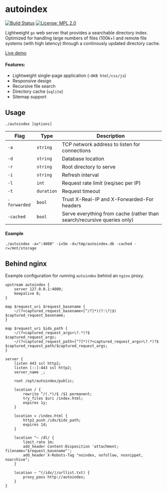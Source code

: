 autoindex
=========
[![Build Status](https://github.com/nielsAD/autoindex/actions/workflows/build.yml/badge.svg)](https://github.com/nielsAD/autoindex/actions)
[![License: MPL 2.0](https://img.shields.io/badge/License-MPL%202.0-brightgreen.svg)](https://opensource.org/licenses/MPL-2.0)

Lightweight `go` web server that provides a searchable directory index. Optimized for handling large numbers of files (100k+) and remote file systems (with high latency) through a continously updated directory cache.

[Live demo](https://archive.toom.io/)

#### Features:

* Lightweight single-page application (`~8KB html/css/js`)
* Responsive design
* Recursive file search
* Directory cache (`sqlite`)
* Sitemap support


Usage
-----

`./autoindex [options]`

|     Flag   |   Type   | Description |
|------------|----------|-------------|
|`-a`        |`string`  |TCP network address to listen for connections|
|`-d`        |`string`  |Database location|
|`-r`        |`string`  |Root directory to serve|
|`-i`        |`string`  |Refresh interval|
|`-l`        |`int`     |Request rate limit (req/sec per IP)|
|`-t`        |`duration`|Request timeout|
|`-forwarded`|`bool`    |Trust X-Real-IP and X-Forwarded-For headers|
|`-cached`   |`bool`    |Serve everything from cache (rather than search/recursive queries only)|

#### Example

`./autoindex -a=":4000" -i=5m -d=/tmp/autoindex.db -cached -r=/mnt/storage`


Behind nginx
------------

Example configuration for running `autoindex` behind an `nginx` proxy.

```
upstream autoindex {
    server 127.0.0.1:4000;
    keepalive 8;
}

map $request_uri $request_basename {
    ~/(?<captured_request_basename>[^/?]*)(?:\?|$) $captured_request_basename;
}

map $request_uri $idx_path {
    ~/(?<captured_request_args>\?.*)?$                                $captured_request_args;
    ~/(?<captured_request_path>[^?]*)(?<captured_request_args>\?.*)?$ $captured_request_path/$captured_request_args;
}

server {
    listen 443 ssl http2;
    listen [::]:443 ssl http2;
    server_name _;

    root /opt/autoindex/public;

    location / {
        rewrite ^/(.*)/$ /$1 permanent;
        try_files $uri /index.html;
        expires 1y;
    }

    location = /index.html {
        http2_push /idx/$idx_path;
        expires 1d;
    }

    location ^~ /dl/ {
        limit_rate 1m;
        add_header Content-Disposition 'attachment; filename="$request_basename"';
        add_header X-Robots-Tag "noindex, nofollow, nosnippet, noarchive";
    }

    location ~ ^(/idx/|/urllist.txt) {
        proxy_pass http://autoindex;
    }
}
```
